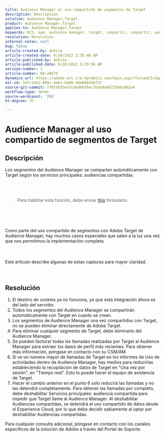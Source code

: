 ```yaml
---
title: Audience Manager al uso compartido de segmentos de Target
description: Descripción
solution: Audience Manager,Target
product: Audience Manager,Target
applies-to: Audience Manager,Target
keywords: KCS, aam, audience manager, target, compartir, compartir, audiencias, segmentos, visible
resolution: Resolution
internal-notes: null
bug: false
article-created-by: Ankita .
article-created-date: 9/28/2022 2:35:40 AM
article-published-by: Ankita .
article-published-date: 9/28/2022 5:29:58 AM
version-number: 1
article-number: KA-20675
dynamics-url: https://adobe-ent.crm.dynamics.com/main.aspx?forceUCI=1&pagetype=entityrecord&etn=knowledgearticle&id=cce6fd3b-d63e-ed11-9db1-0022480869de
exl-id: 54fc1eb2-809c-4a61-be60-40e68b156f31
source-git-commit: 7f0f5035ea7cebd60f6ec7bda9de6225b6c602a4
workflow-type: tm+mt
source-wordcount: '291'
ht-degree: 3%

---
```


# Audience Manager al uso compartido de segmentos de Target

## Descripción

Los segmentos del Audience Manager se comparten automáticamente con Target según los servicios principales: audiencias compartidas.<br><br> <br><br>

> Para habilitar esta función, debe enviar [this](https://adobe.allegiancetech.com/cgi-bin/qwebcorporate.dll?idx=X8SVES) formulario.

<br><br> <br><br>Como parte del uso compartido de segmentos con Adobe Target de Audience Manager, hay muchos casos especiales que salen a la luz una vez que nos permitimos la implementación completa.<br><br> <br><br>Este artículo describe algunas de estas capturas para mayor claridad.<br><br> 

## Resolución


1. El destino de cookies ya no funciona, ya que esta integración ahora es del lado del servidor.
2. Todos los segmentos del Audience Manager se compartirán automáticamente con Target en cuanto se creen.
3. Los segmentos de Audience Manager una vez compartidos con Target, no se pueden eliminar directamente de Adobe Target.
4. Para eliminar cualquier segmento de Target, debe eliminarlo del Audience Manager.
5. Se pueden facturar todas las llamadas realizadas por Target al Audience Manager para extraer los datos de perfil más recientes. Para obtener más información, póngase en contacto con su CSM/AM.
6. Si ve un número mayor de llamadas de Target en los informes de Uso de actividades dentro de Audience Manager, hay medios para reducirlas estableciendo la recopilación de datos de Target en &quot;Una vez por sesión&quot;, en &quot;Tiempo real&quot;. Esto lo puede hacer el equipo de asistencia de Target.
7. Hacer el cambio anterior en el punto 6 solo reducirá las llamadas y no las detendrá completamente. Para detener las llamadas por completo, debe deshabilitar Servicios principales: audiencia compartida para impedir que Target llame al Audience Manager. Al deshabilitar Audiencias compartidas, se detendrá el uso compartido de datos desde el Experience Cloud, por lo que debe decidir sabiamente al optar por deshabilitar Audiencias compartidas.




Para cualquier consulta adicional, póngase en contacto con los canales específicos de la solución de Adobe a través del Portal de Soporte.
